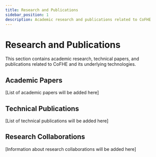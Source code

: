 ```yaml
---
title: Research and Publications
sidebar_position: 1
description: Academic research and publications related to CoFHE
---
```


# Research and Publications

This section contains academic research, technical papers, and publications related to CoFHE and its underlying technologies.

## Academic Papers

[List of academic papers will be added here]

## Technical Publications

[List of technical publications will be added here]

## Research Collaborations

[Information about research collaborations will be added here] 